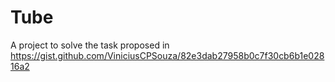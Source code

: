 # Tube
A project to solve the task proposed in https://gist.github.com/ViniciusCPSouza/82e3dab27958b0c7f30cb6b1e02816a2

